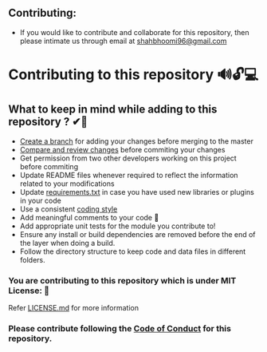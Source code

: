 ## Contributing:

* If you would like to contribute and collaborate for this repository, then please intimate us through email at shahbhoomi96@gmail.com

# Contributing to this repository 🔊🔓💻

## What to keep in mind while adding to this repository ? ✔🎫

- [Create a branch](https://docs.github.com/en/github/collaborating-with-issues-and-pull-requests/creating-and-deleting-branches-within-your-repository) for adding your changes before merging to the master
- [Compare and review changes](https://docs.github.com/en/github/committing-changes-to-your-project/viewing-and-comparing-commits) before commiting your changes
- Get permission from two other developers working on this project before commiting
- Update README files whenever required to reflect the information related to your modifications
- Update [requirements.txt](https://github.com/bhoomi2807/SE21-project/edit/blob/requirements.txt) in case you have used new libraries or plugins in your code
- Use a consistent [coding style](https://www.python.org/dev/peps/pep-0008/)
- Add meaningful comments to your code 📜
- Add appropriate unit tests for the module you contribute to!
- Ensure any install or build dependencies are removed before the end of the layer when doing a build.
- Follow the directory structure to keep code and data files in different folders.



### You are contributing to this repository which is under MIT License: 🏅
Refer [LICENSE.md](https://github.com/bhoomi2807/SE21-project/blob/master/LICENSE.md) for more information

### Please contribute following the [Code of Conduct](https://github.com/bhoomi2807/SE21-project/blob/master/CODE_OF_CONDUCT.md) for this repository.








